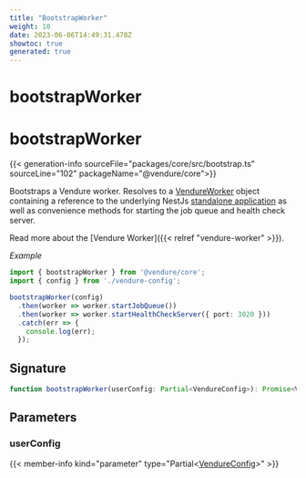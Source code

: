 ```yaml
---
title: "BootstrapWorker"
weight: 10
date: 2023-06-06T14:49:31.478Z
showtoc: true
generated: true
---
```

<!-- This file was generated from the Vendure source. Do not modify. Instead, re-run the "docs:build" script -->

# bootstrapWorker
<div class="symbol">


# bootstrapWorker

{{< generation-info sourceFile="packages/core/src/bootstrap.ts" sourceLine="102" packageName="@vendure/core">}}

Bootstraps a Vendure worker. Resolves to a <a href='/typescript-api/worker/vendure-worker#vendureworker'>VendureWorker</a> object containing a reference to the underlying
NestJs [standalone application](https://docs.nestjs.com/standalone-applications) as well as convenience
methods for starting the job queue and health check server.

Read more about the [Vendure Worker]({{< relref "vendure-worker" >}}).

*Example*

```TypeScript
import { bootstrapWorker } from '@vendure/core';
import { config } from './vendure-config';

bootstrapWorker(config)
  .then(worker => worker.startJobQueue())
  .then(worker => worker.startHealthCheckServer({ port: 3020 }))
  .catch(err => {
    console.log(err);
  });
```

## Signature

```TypeScript
function bootstrapWorker(userConfig: Partial<VendureConfig>): Promise<VendureWorker>
```
## Parameters

### userConfig

{{< member-info kind="parameter" type="Partial&#60;<a href='/typescript-api/configuration/vendure-config#vendureconfig'>VendureConfig</a>&#62;" >}}

</div>
